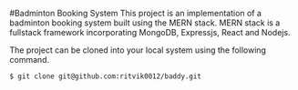 #Badminton Booking System
This project is an implementation of a badminton booking system built using the MERN stack. MERN stack is a fullstack framework incorporating MongoDB, Expressjs, React and Nodejs.

The project can be cloned into your local system using the following command. 
```terminal
$ git clone git@github.com:ritvik0012/baddy.git
```

